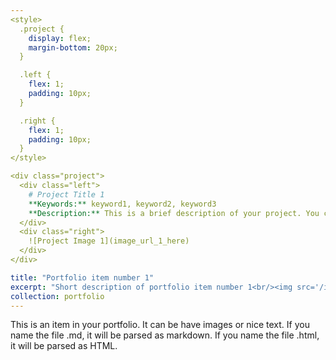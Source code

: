 ```yaml
---
<style>
  .project {
    display: flex;
    margin-bottom: 20px;
  }

  .left {
    flex: 1;
    padding: 10px;
  }

  .right {
    flex: 1;
    padding: 10px;
  }
</style>

<div class="project">
  <div class="left">
    # Project Title 1
    **Keywords:** keyword1, keyword2, keyword3
    **Description:** This is a brief description of your project. You can provide details about what the project does, its purpose, and any unique features.
  </div>
  <div class="right">
    ![Project Image 1](image_url_1_here)
  </div>
</div>

title: "Portfolio item number 1"
excerpt: "Short description of portfolio item number 1<br/><img src='/images/project_1.png'>"
collection: portfolio
---
```


This is an item in your portfolio. It can be have images or nice text. If you name the file .md, it will be parsed as markdown. If you name the file .html, it will be parsed as HTML. 

